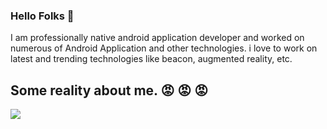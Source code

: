 ### Hello Folks 👋

I am professionally native android application developer and worked on numerous of Android Application and other technologies. i love to work on latest and trending technologies like beacon, augmented reality, etc.

## Some reality about me. :pout: :pout: :pout: 

![](https://github.com/surajghadge713/surajghadge713/blob/master/ezgif.com-add-text.gif)

<!--
**surajghadge713/surajghadge713** is a ✨ _special_ ✨ repository because its `README.md` (this file) appears on your GitHub profile.

Here are some ideas to get you started:

- 🔭 I’m currently working on ...
- 🌱 I’m currently learning ...
- 👯 I’m looking to collaborate on ...
- 🤔 I’m looking for help with ...
- 💬 Ask me about ...
- 📫 How to reach me: ...
- 😄 Pronouns: ...
- ⚡ Fun fact: ...
-->

